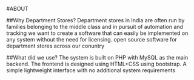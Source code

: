 #ABOUT

##Why Department Stores?
Department stores in India are often run by families belonging to the middle class and in pursuit of automation and tracking
we want to create a software that can easily be implemented on any system without the need for licensing. open source software
for department stores across our conuntry

##What did we use?
The system is built on PHP with MySQL as the main backend. The frontend is designed using HTML+CSS using bootstrap. A simple lightweight
interface with no additional system requirements
